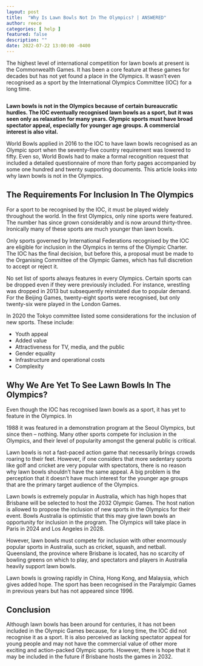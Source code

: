 ```yaml
---
layout: post
title:  "Why Is Lawn Bowls Not In The Olympics? | ANSWERED"
author: reece
categories: [ help ]
featured: false
description: ""
date: 2022-07-22 13:00:00 -0400
---
```

    

<!-- wp:paragraph -->
<p id="E150" xmlns="http://www.w3.org/1999/xhtml">The highest level of international competition for lawn bowls at present is the Commonwealth Games. It has been a core feature at these games for decades but has not yet found a place in the Olympics. It wasn’t even recognised as a sport by the International Olympics Committee (IOC) for a long time.</p>
<!-- /wp:paragraph -->

<!-- wp:image {"id":1377,"sizeSlug":"full","linkDestination":"none"} -->
<figure class="wp-block-image size-full"><img src="/img/posts/Why-Is-Lawn-Bowls-Not-In-The-Olympics.jpg" alt="" class="wp-image-1377"/></figure>
<!-- /wp:image -->

<!-- wp:paragraph -->
<p id="E169"><strong>Lawn bowls is not in the Olympics because of certain bureaucratic hurdles. The IOC eventually recognised lawn bowls as a sport, but it was seen only as relaxation for many years. Olympic sports must have broad spectator appeal, especially for younger age groups. A commercial interest is also vital.</strong></p>
<!-- /wp:paragraph -->

<!-- wp:paragraph -->
<p id="E194">World Bowls applied in 2016 to the IOC to have lawn bowls recognised as an Olympic sport when the seventy-five country requirement was lowered to fifty. Even so, World Bowls had to make a formal recognition request that included a detailed questionnaire of more than forty pages accompanied by some one hundred and twenty supporting documents. This article looks into why lawn bowls is not in the Olympics.</p>
<!-- /wp:paragraph -->

<!-- wp:heading -->
<h2 id="E211">The Requirements For Inclusion In The Olympics</h2>
<!-- /wp:heading -->

<!-- wp:paragraph -->
<p id="E213">For a sport to be recognised by the IOC, it must be played widely throughout the world. In the first Olympics, only nine sports were featured. The number has since grown considerably and is now around thirty-three. Ironically many of these sports are much younger than lawn bowls.</p>
<!-- /wp:paragraph -->

<!-- wp:paragraph -->
<p id="E232">Only sports governed by International Federations recognised by the IOC are eligible for inclusion in the Olympics in terms of the Olympic Charter. The IOC has the final decision, but before this, a proposal must be made to the Organising Committee of the Olympic Games, which has full discretion to accept or reject it.</p>
<!-- /wp:paragraph -->

<!-- wp:paragraph -->
<p id="E248">No set list of sports always features in every Olympics. Certain sports can be dropped even if they were previously included. For instance, wrestling was dropped in 2013 but subsequently reinstated due to popular demand. For the Beijing Games, twenty-eight sports were recognised, but only twenty-six were played in the London Games.</p>
<!-- /wp:paragraph -->

<!-- wp:paragraph -->
<p id="E263">In 2020 the Tokyo committee listed some considerations for the inclusion of new sports. These include:</p>
<!-- /wp:paragraph -->

<!-- wp:list -->
<ul><li>Youth appeal</li><li>Added value</li><li>Attractiveness for TV, media, and the public</li><li>Gender equality</li><li>Infrastructure and operational costs</li><li>Complexity</li></ul>
<!-- /wp:list -->

<!-- wp:heading -->
<h2 id="E284">Why We Are Yet To See Lawn Bowls In The Olympics?</h2>
<!-- /wp:heading -->

<!-- wp:paragraph -->
<p id="E292">Even though the IOC has recognised lawn bowls as a sport, it has yet to feature in the Olympics. In</p>
<!-- /wp:paragraph -->

<!-- wp:paragraph -->
<p>1988 it was featured in a demonstration program at the Seoul Olympics, but since then – nothing. Many other sports compete for inclusion in the Olympics, and their level of popularity amongst the general public is critical.</p>
<!-- /wp:paragraph -->

<!-- wp:paragraph -->
<p id="E316">Lawn bowls is not a fast-paced action game that necessarily brings crowds roaring to their feet. However, if one considers that more sedentary sports like golf and cricket are very popular with spectators, there is no reason why lawn bowls shouldn’t have the same appeal. A big problem is the perception that it doesn’t have much interest for the younger age groups that are the primary target audience of the Olympics.</p>
<!-- /wp:paragraph -->

<!-- wp:paragraph -->
<p id="E326">Lawn bowls is extremely popular in Australia, which has high hopes that Brisbane will be selected to host the 2032 Olympic Games. The host nation is allowed to propose the inclusion of new sports in the Olympics for their event. Bowls Australia is optimistic that this may give lawn bowls an opportunity for inclusion in the program. The Olympics will take place in Paris in 2024 and Los Angeles in 2028.</p>
<!-- /wp:paragraph -->

<!-- wp:paragraph -->
<p id="E347">However, lawn bowls must compete for inclusion with other enormously popular sports in Australia, such as cricket, squash, and netball. Queensland, the province where Brisbane is located, has no scarcity of bowling greens on which to play, and spectators and players in Australia heavily support lawn bowls.</p>
<!-- /wp:paragraph -->

<!-- wp:paragraph -->
<p id="E368">Lawn bowls is growing rapidly in China, Hong Kong, and Malaysia, which gives added hope. The sport has been recognised in the Paralympic Games in previous years but has not appeared since 1996.</p>
<!-- /wp:paragraph -->

<!-- wp:heading -->
<h2 id="E380">Conclusion</h2>
<!-- /wp:heading -->

<!-- wp:paragraph -->
<p id="E382">Although lawn bowls has been around for centuries, it has not been included in the Olympic Games because, for a long time, the IOC did not recognise it as a sport. It is also perceived as lacking spectator appeal for young people and may not have the commercial value of other more exciting and action-packed Olympic sports. However, there is hope that it may be included in the future if Brisbane hosts the games in 2032.</p>
<!-- /wp:paragraph -->
    